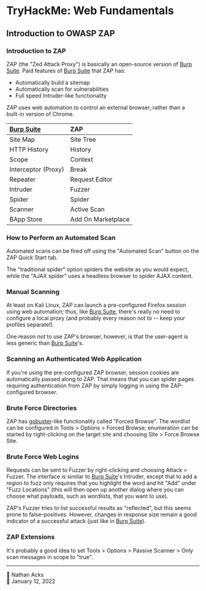# TryHackMe: Web Fundamentals

## Introduction to OWASP ZAP

### Introduction to ZAP

ZAP (the "Zed Attack Proxy") is basically an open-source version of [Burp Suite](../notes/burp-suite.md). Paid features of [Burp Suite](../notes/burp-suite.md) that ZAP has:

* Automatically build a sitemap
* Automatically scan for vulnerabilities
* Full speed Intruder-like functionality

ZAP uses web automation to control an external browser, rather than a built-in version of Chrome.

| [Burp Suite](../notes/burp-suite.md) | ZAP                |
|:------------------------------- |:------------------ |
| Site Map                        | Site Tree          |
| HTTP History                    | History            |
| Scope                           | Context            |
| Interceptor (Proxy)             | Break              |
| Repeater                        | Request Editor     |
| Intruder                        | Fuzzer             |
| Spider                          | Spider             |
| Scanner                         | Active Scan        |
| BApp Store                      | Add On Marketplace |

### How to Perform an Automated Scan

Automated scans can be fired off using the "Automated Scan" button on the ZAP Quick Start tab.

The "traditional spider" option spiders the website as you would expect, while the "AJAX spider" uses a headless browser to spider AJAX content.

### Manual Scanning

At least on Kali Linux, ZAP can launch a pre-configured Firefox session using web automation; thus, like [Burp Suite](../notes/burp-suite.md), there's really no need to configure a local proxy (and probably every reason not to -- keep your profiles separate!).

One reason *not* to use ZAP's browser, however, is that the user-agent is less generic than [Burp Suite](../notes/burp-suite.md)'s.

### Scanning an Authenticated Web Application

If you're using the pre-configured ZAP browser, session cookies are automatically passed along to ZAP. That means that you can spider pages requiring authentication from ZAP by simply logging in using the ZAP-configured browser.

### Brute Force Directories

ZAP has [gobuster](../notes/gobuster.md)-like functionality called "Forced Browse". The wordlist can be configured in Tools > Options > Forced Browse; enumeration can be started by right-clicking on the target site and choosing Site > Force Browse Site.

### Brute Force Web Logins

Requests can be sent to Fuzzer by right-clicking and choosing Attack > Fuzzer. The interface is similar to [Burp Suite](../notes/burp-suite.md)'s Intruder, except that to add a region to fuzz only requires that you highlight the word and hit "Add" under "Fuzz Locations" (this will then open up another dialog where you can choose what payloads, such as wordlists, that you want to use).

ZAP's Fuzzer tries to list successful results as "reflected", but this seems prone to false-positives. However, changes in response size remain a good indicator of a successful attack (just like in [Burp Suite](../notes/burp-suite.md)).

### ZAP Extensions

It's probably a good idea to set Tools > Options > Passive Scanner > Only scan messages in scope to "true".

- - - -

👤 Nathan Acks  
📅 January 12, 2022
